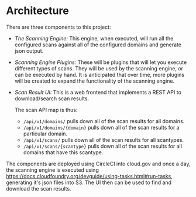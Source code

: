 # Architecture

There are three components to this project:
- *The Scanning Engine:*  This engine, when executed, will run all the configured scans 
  against all of the configured domains and generate json output.
- *Scanning Engine Plugins:*  These will be plugins that will let you execute different
  types of scans.  They will be used by the scanning engine, or can be executed by hand.
  It is anticipated that over time, more plugins will be created to expand the functionality
  of the scanning engine.
- *Scan Result UI:*  This is a web frontend that implements a REST API to download/search
  scan results.

  The scan API map is thus:
  - `/api/v1/domains/` pulls down all of the scan results for all domains.
  - `/api/v1/domains/{domain}` pulls down all of the scan results for a particular domain.
  - `/api/v1/scans/` pulls down all of the scan results for all scantypes.
  - `/api/v1/scans/{scantype}` pulls down all of the scan results for all domains that have this scantype.

The components are deployed using CircleCI into cloud.gov and once a day, the scanning engine is
executed using https://docs.cloudfoundry.org/devguide/using-tasks.html#run-tasks, generating
it's json files into S3.  The UI then can be used to find and download the scan results.
